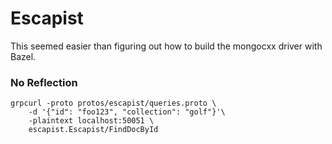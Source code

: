 # Escapist

This seemed easier than figuring out how to build the mongocxx driver with Bazel.

### No Reflection
```shell
grpcurl -proto protos/escapist/queries.proto \
    -d '{"id": "foo123", "collection": "golf"}'\
    -plaintext localhost:50051 \
    escapist.Escapist/FindDocById
```